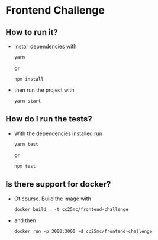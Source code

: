 # Frontend Challenge

## How to run it?

- Install dependencies with

  `yarn`

  or

  `npm install`

- then run the project with

  `yarn start`

## How do I run the tests?

- With the dependencies installed run

  `yarn test`

  or

  `npm test`

## Is there support for docker?

- Of course. Build the image with

  `docker build . -t cc25mc/frontend-challenge`

- and then

  `docker run -p 3000:3000 -d cc25mc/frontend-challenge`